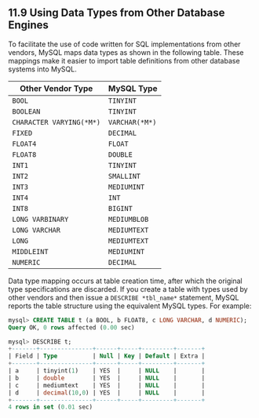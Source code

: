 ## 11.9 Using Data Types from Other Database Engines

 To facilitate the use of code written for SQL implementations from other vendors, MySQL maps data types as shown in the following table. These mappings make it easier to import table definitions from other database systems into MySQL.

| Other Vendor Type        | MySQL Type     |
| ------------------------ | -------------- |
| `BOOL`                   | `TINYINT`      |
| `BOOLEAN`                | `TINYINT`      |
| `CHARACTER VARYING(*M*)` | `VARCHAR(*M*)` |
| `FIXED`                  | `DECIMAL`      |
| `FLOAT4`                 | `FLOAT`        |
| `FLOAT8`                 | `DOUBLE`       |
| `INT1`                   | `TINYINT`      |
| `INT2`                   | `SMALLINT`     |
| `INT3`                   | `MEDIUMINT`    |
| `INT4`                   | `INT`          |
| `INT8`                   | `BIGINT`       |
| `LONG VARBINARY`         | `MEDIUMBLOB`   |
| `LONG VARCHAR`           | `MEDIUMTEXT`   |
| `LONG`                   | `MEDIUMTEXT`   |
| `MIDDLEINT`              | `MEDIUMINT`    |
| `NUMERIC`                | `DECIMAL`      |

 Data type mapping occurs at table creation time, after which the original type specifications are discarded. If you create a table with types used by other vendors and then issue a `DESCRIBE *tbl_name*` statement, MySQL reports the table structure using the equivalent MySQL types. For example:

```sql
mysql> CREATE TABLE t (a BOOL, b FLOAT8, c LONG VARCHAR, d NUMERIC);
Query OK, 0 rows affected (0.00 sec)

mysql> DESCRIBE t;
+-------+---------------+------+-----+---------+-------+
| Field | Type          | Null | Key | Default | Extra |
+-------+---------------+------+-----+---------+-------+
| a     | tinyint(1)    | YES  |     | NULL    |       |
| b     | double        | YES  |     | NULL    |       |
| c     | mediumtext    | YES  |     | NULL    |       |
| d     | decimal(10,0) | YES  |     | NULL    |       |
+-------+---------------+------+-----+---------+-------+
4 rows in set (0.01 sec)
```